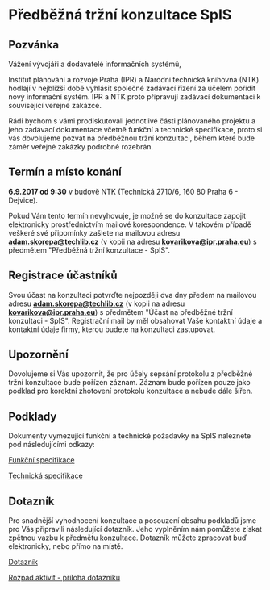 # Předběžná tržní konzultace SpIS

## Pozvánka

Vážení vývojáři a dodavatelé informačních systémů,

Institut plánování a rozvoje Praha (IPR) a Národní technická knihovna (NTK) hodlají v nejbližší době vyhlásit společné zadávací řízení za účelem pořídit nový informační systém. IPR a NTK proto připravují zadávací dokumentaci k související veřejné zakázce.

Rádi bychom s vámi prodiskutovali jednotlivé části plánovaného projektu a jeho zadávací dokumentace včetně funkční a technické specifikace, proto si vás dovolujeme pozvat na předběžnou tržní konzultaci, během které bude záměr veřejné zakázky podrobně rozebrán.

## Termín a místo konání

**6.9.2017 od 9:30** v budově NTK (Technická 2710/6, 160 80 Praha 6 - Dejvice). 

Pokud Vám tento termín nevyhovuje, je možné se do konzultace zapojit elektronicky prostřednictvím mailové korespondence. V takovém případě veškeré své připomínky zašlete na mailovou adresu **adam.skorepa@techlib.cz** (v kopii na adresu **kovarikova@ipr.praha.eu**) s předmětem "Předběžná tržní konzultace - SpIS".

## Registrace účastníků

Svou účast na konzultaci potvrďte nejpozději dva dny předem na mailovou adresu **adam.skorepa@techlib.cz** (v kopii na adresu **kovarikova@ipr.praha.eu**) s předmětem "Účast na předběžné tržní konzultaci - SpIS". Registrační mail by měl obsahovat Vaše kontaktní údaje a kontaktní údaje firmy, kterou budete na konzultaci zastupovat.

## Upozornění

Dovolujeme si Vás upozornit, že pro účely sepsání protokolu z předběžné tržní konzultace bude pořízen záznam. Záznam bude pořízen pouze jako podklad pro korektní zhotovení protokolu konzultace a nebude dále šířen.

## Podklady

Dokumenty vymezující funkční a technické požadavky na SpIS naleznete pod následujícími odkazy:

[Funkční specifikace](https://github.com/techlib/spis-konzultace/raw/master/funkcni-specifikace.pdf)

[Technická specifikace](https://github.com/techlib/spis-konzultace/raw/master/technicka-specifikace.pdf)

## Dotazník

Pro snadnější vyhodnocení konzultace a posouzení obsahu podkladů jsme pro Vás připravili následující dotazník. Jeho vyplněním nám pomůžete získat zpětnou vazbu k předmětu konzultace. Dotazník můžete zpracovat buď elektronicky, nebo přímo na místě.

[Dotazník](https://github.com/techlib/spis-konzultace/raw/master/dotaznik.docx)

[Rozpad aktivit - příloha dotazníku](https://github.com/techlib/spis-konzultace/raw/master/projekt-rozpad-aktivit.ods)
